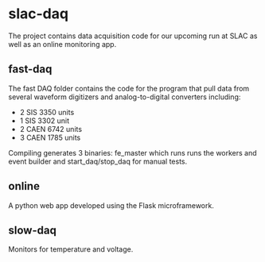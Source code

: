 slac-daq
========

The project contains data acquisition code for our upcoming run at SLAC as well as an online monitoring app.

fast-daq
-------

The fast DAQ folder contains the code for the program that pull data from several waveform digitizers and analog-to-digital converters including:

* 2 SIS 3350 units
* 1 SIS 3302 unit
* 2 CAEN 6742 units
* 3 CAEN 1785 units

Compiling generates 3 binaries: fe_master which runs runs the workers and event builder and start_daq/stop_daq for manual tests.

online
-----

A python web app developed using the Flask microframework.

slow-daq
------

Monitors for temperature and voltage.
